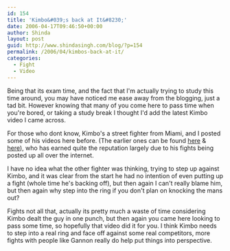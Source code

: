 ```yaml
---
id: 154
title: 'Kimbo&#039;s back at It&#8230;'
date: 2006-04-17T09:46:50+00:00
author: Shinda
layout: post
guid: http://www.shindasingh.com/blog/?p=154
permalink: /2006/04/kimbos-back-at-it/
categories:
  - Fight
  - Video
---
```

Being that its exam time, and the fact that I'm actually trying to study this time around, you may have noticed me ease away from the blogging, just a tad bit. However knowing that many of you come here to pass time when you're bored, or taking a study break I thought I'd add the latest Kimbo video I came across.

For those who dont know, Kimbo's a street fighter from Miami, and I posted some of his videos here before. (The earlier ones can be found [here](http://www.shindasingh.com/blog/?p=30) & [here](http://www.shindasingh.com/blog/?p=38)), who has earned quite the reputation largely due to his fights being posted up all over the internet.



I have no idea what the other fighter was thinking, trying to step up against Kimbo, and it was clear from the start he had no intention of even putting up a fight (whole time he's backing off), but then again I can't really blame him, but then again why step into the ring if you don't plan on knocking the mans out?

Fights not all that, actually its pretty much a waste of time considering Kimbo dealt the guy in one punch, but then again you came here looking to pass some time, so hopefully that video did it for you. I think Kimbo needs to step into a real ring and face off against some real competitors, more fights with people like Gannon really do help put things into perspective.